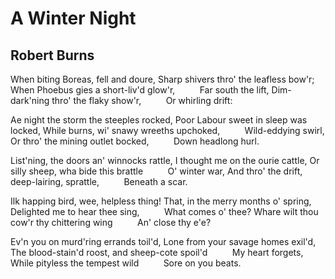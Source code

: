 # A Winter Night
## Robert Burns
When biting Boreas, fell and doure,
Sharp shivers thro' the leafless bow'r;
When Phoebus gies a short-liv'd glow'r,
         Far south the lift,
Dim-dark'ning thro' the flaky show'r,
         Or whirling drift:

Ae night the storm the steeples rocked,
Poor Labour sweet in sleep was locked,
While burns, wi' snawy wreeths upchoked,
         Wild-eddying swirl,
Or thro' the mining outlet bocked,
         Down headlong hurl.

List'ning, the doors an' winnocks rattle,
I thought me on the ourie cattle,
Or silly sheep, wha bide this brattle
         O' winter war,
And thro' the drift, deep-lairing, sprattle,
         Beneath a scar.

Ilk happing bird, wee, helpless thing!
That, in the merry months o' spring,
Delighted me to hear thee sing,
         What comes o' thee?
Whare wilt thou cow'r thy chittering wing
         An' close thy e'e?

Ev'n you on murd'ring errands toil'd,
Lone from your savage homes exil'd,
The blood-stain'd roost, and sheep-cote spoil'd
         My heart forgets,
While pityless the tempest wild
         Sore on you beats.